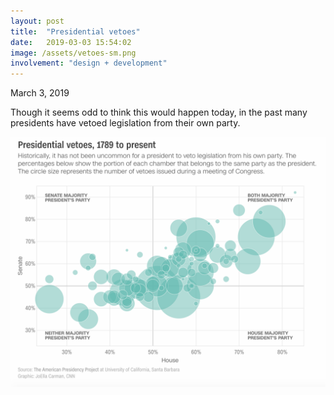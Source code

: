 ```yaml
---
layout: post
title:  "Presidential vetoes"
date:   2019-03-03 15:54:02
image: /assets/vetoes-sm.png
involvement: "design + development"
---
```


<p class="date" markdown="1">
March 3, 2019
</p>

Though it seems odd to think this would happen today, in the past many presidents have vetoed legislation from their own party.


[![Scatterplot of presidential vetoes since 1789](/assets/vetoes.png)](https://www.cnn.com/2019/03/02/politics/trump-presidents-veto-congress-history-override-national-emergency/index.html)
